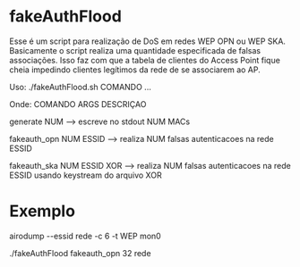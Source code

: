 # fakeAuthFlood

Esse é um script para realização de DoS em redes WEP OPN ou WEP SKA.
Basicamente o script realiza uma quantidade especificada de falsas associações. Isso faz com que a tabela de clientes
do Access Point fique cheia impedindo clientes legítimos da rede de se associarem ao AP.

Uso: ./fakeAuthFlood.sh COMANDO ...

Onde:
  COMANDO ARGS			DESCRIÇAO

  generate	NUM	-->	escreve no stdout NUM MACs

  fakeauth_opn	NUM ESSID	-->	realiza NUM falsas autenticacoes na rede ESSID

  fakeauth_ska	NUM ESSID XOR	--> realiza NUM falsas autenticacoes na rede ESSID usando keystream do arquivo XOR
  
# Exemplo
airodump --essid rede -c 6 -t WEP mon0

./fakeAuthFlood fakeauth_opn 32 rede

